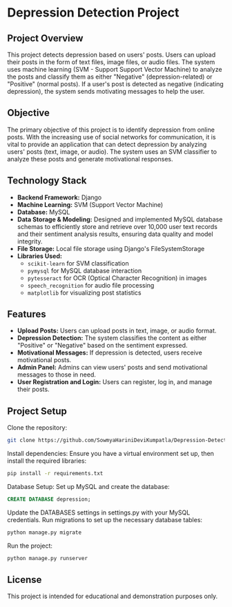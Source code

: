 # Depression Detection Project

## Project Overview

This project detects depression based on users' posts. Users can upload their posts in the form of text files, image files, or audio files. The system uses machine learning (SVM - Support Support Vector Machine) to analyze the posts and classify them as either "Negative" (depression-related) or "Positive" (normal posts). If a user's post is detected as negative (indicating depression), the system sends motivating messages to help the user.

## Objective

The primary objective of this project is to identify depression from online posts. With the increasing use of social networks for communication, it is vital to provide an application that can detect depression by analyzing users' posts (text, image, or audio). The system uses an SVM classifier to analyze these posts and generate motivational responses.

## Technology Stack

* **Backend Framework:** Django
* **Machine Learning:** SVM (Support Vector Machine)
* **Database:** MySQL
* **Data Storage & Modeling:** Designed and implemented MySQL database schemas to efficiently store and retrieve over 10,000 user text records and their sentiment analysis results, ensuring data quality and model integrity.
* **File Storage:** Local file storage using Django's FileSystemStorage
* **Libraries Used:**
    * `scikit-learn` for SVM classification
    * `pymysql` for MySQL database interaction
    * `pytesseract` for OCR (Optical Character Recognition) in images
    * `speech_recognition` for audio file processing
    * `matplotlib` for visualizing post statistics

## Features

* **Upload Posts:** Users can upload posts in text, image, or audio format.
* **Depression Detection:** The system classifies the content as either "Positive" or "Negative" based on the sentiment expressed.
* **Motivational Messages:** If depression is detected, users receive motivational posts.
* **Admin Panel:** Admins can view users' posts and send motivational messages to those in need.
* **User Registration and Login:** Users can register, log in, and manage their posts.

## Project Setup

Clone the repository:
```bash
git clone https://github.com/SowmyaHariniDeviKumpatla/Depression-Detection-Project.git
```

Install dependencies:
Ensure you have a virtual environment set up, then install the required libraries:
```bash
pip install -r requirements.txt
```

Database Setup: Set up MySQL and create the database:
```SQL
CREATE DATABASE depression;
```

Update the DATABASES settings in settings.py with your MySQL credentials.
Run migrations to set up the necessary database tables:
```Bash
python manage.py migrate
```

Run the project:
```Bash
python manage.py runserver
```

## License

This project is intended for educational and demonstration purposes only.
